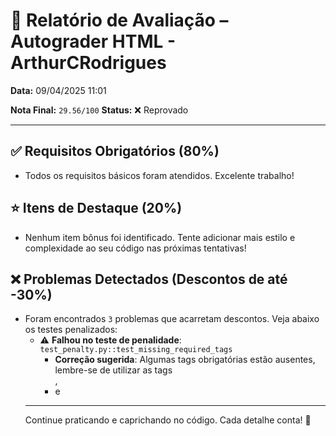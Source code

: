 # 🧪 Relatório de Avaliação – Autograder HTML - ArthurCRodrigues

**Data:** 09/04/2025 11:01

**Nota Final:** `29.56/100`
**Status:** ❌ Reprovado

---
## ✅ Requisitos Obrigatórios (80%)
- Todos os requisitos básicos foram atendidos. Excelente trabalho!

## ⭐ Itens de Destaque (20%)
- Nenhum item bônus foi identificado. Tente adicionar mais estilo e complexidade ao seu código nas próximas tentativas!

## ❌ Problemas Detectados (Descontos de até -30%)
- Foram encontrados `3` problemas que acarretam descontos. Veja abaixo os testes penalizados:
  - ⚠️ **Falhou no teste de penalidade**: `test_penalty.py::test_missing_required_tags`
    - **Correção sugerida**: Algumas tags obrigatórias estão ausentes, lembre-se de utilizar as tags <div>,<li> e <ul>

---
Continue praticando e caprichando no código. Cada detalhe conta! 💪
